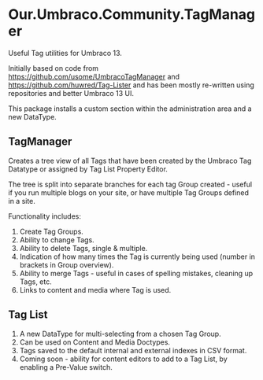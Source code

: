 # Our.Umbraco.Community.TagManager

Useful Tag utilities for Umbraco 13. 

Initially based on code from https://github.com/usome/UmbracoTagManager and https://github.com/huwred/Tag-Lister and has been mostly re-written using repositories and better Umbraco 13 UI.

This package installs a custom section within the administration area and a new DataType.

## TagManager
Creates a tree view of all Tags that have been created by the Umbraco Tag Datatype or assigned by Tag List Property Editor. 

The tree is split into separate branches for each tag Group created - useful if you run multiple blogs on your site, or have multiple Tag Groups defined in a site.

Functionality includes:

1. Create Tag Groups.
1. Ability to change Tags.
2. Ability to delete Tags, single & multiple.
3. Indication of how many times the Tag is currently being used (number in brackets in Group overview).
4. Ability to merge Tags - useful in cases of spelling mistakes, cleaning up Tags, etc.
5. Links to content and media where Tag is used.

## Tag List
1. A new DataType for multi-selecting from a chosen Tag Group.
2. Can be used on Content and Media Doctypes.
3. Tags saved to the default internal and external indexes in CSV format.
4. Coming soon - ability for content editors to add to a Tag List, by enabling a Pre-Value switch.
